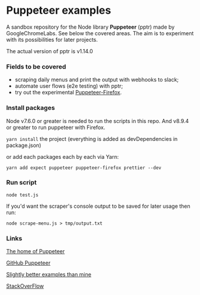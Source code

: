# Puppeteer examples

A sandbox repository for the Node library **Puppeteer** (pptr) made by GoogleChromeLabs. See below the covered areas. The aim is to experiment with its possibilities for later projects.

The actual version of pptr is v1.14.0

### Fields to be covered

- scraping daily menus and print the output with webhooks to slack;
- automate user flows (e2e testing) with pptr;
- try out the experimental [Puppeteer-Firefox](https://aslushnikov.github.io/ispuppeteerfirefoxready/).

### Install packages

Node v7.6.0 or greater is needed to run the scripts in this repo. And v8.9.4 or greater to run puppeteer with Firefox.

`yarn install` the project (everything is added as devDependencies in package.json)

or add each packages each by each via Yarn:
```shell_session
yarn add expect puppeteer puppeteer-firefox prettier --dev
```

### Run script

```shell_session
node test.js
```

If you'd want the scraper's console output to be saved for later usage then run:

```shell_session
node scrape-menu.js > tmp/output.txt
```

### Links

[The home of Puppeteer](https://pptr.dev)

[GitHub Puppeteer](https://github.com/GoogleChrome/puppeteer)

[Slightly better examples than mine](https://github.com/GoogleChromeLabs/puppeteer-examples)

[StackOverFlow](https://stackoverflow.com/questions/tagged/puppeteer)
